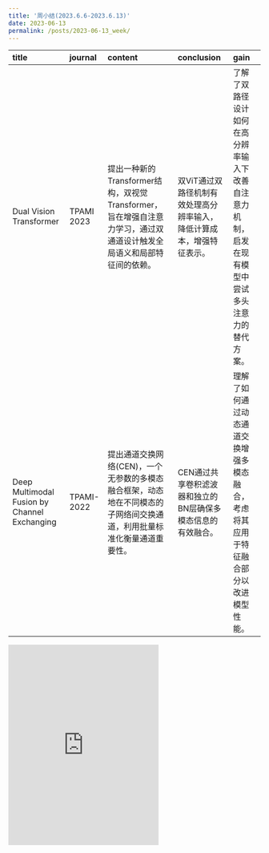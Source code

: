 ```yaml
---
title: '周小结(2023.6.6-2023.6.13)'
date: 2023-06-13
permalink: /posts/2023-06-13_week/
---
```

| title                                        | journal    | content                                                                                                               | conclusion                                                            | gain                                                                                             |
|:---------------------------------------------|:-----------|:----------------------------------------------------------------------------------------------------------------------|:----------------------------------------------------------------------|:-------------------------------------------------------------------------------------------------|
| Dual Vision Transformer                      | TPAMI 2023 | 提出一种新的Transformer结构，双视觉Transformer，旨在增强自注意力学习，通过双通道设计触发全局语义和局部特征间的依赖。  | 双ViT通过双路径机制有效处理高分辨率输入，降低计算成本，增强特征表示。 | 了解了双路径设计如何在高分辨率输入下改善自注意力机制，启发在现有模型中尝试多头注意力的替代方案。 |
| Deep Multimodal Fusion by Channel Exchanging | TPAMI-2022 | 提出通道交换网络(CEN)，一个无参数的多模态融合框架，动态地在不同模态的子网络间交换通道，利用批量标准化衡量通道重要性。 | CEN通过共享卷积滤波器和独立的BN层确保多模态信息的有效融合。           | 理解了如何通过动态通道交换增强多模态融合，考虑将其应用于特征融合部分以改进模型性能。             |

<embed src="http://127.0.0.1:4000/files/post/2023-06-13-week.pdf" type="application/pdf" height="400px" />
    